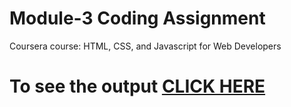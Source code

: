 # Module-3 Coding Assignment

Coursera course: HTML, CSS, and Javascript for Web Developers

# To see the output [CLICK HERE](https://fahimmistry.github.io/Coursera-HTML-CSS-and-Javascript-for-Web-Developers/Module%203/index.html)
